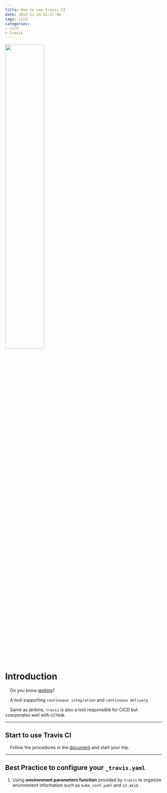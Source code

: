 ```yaml
---
title: How to use travis CI
date: 2019-11-19 11:37:50
tags: cicd
categories:
- cicd
- travis
---
```


<img src="https://styleguide.travis-ci.com/images/logos/travis-footer-logo-new.svg" alt="" width="50%" style="
    margin-bottom: 20px"/>

# Introduction

&nbsp;&nbsp;&nbsp;&nbsp;Do you know [jenkins](https://jenkins.io/)? 

&nbsp;&nbsp;&nbsp;&nbsp;A tool supporting `continuous integration` and `continuous delivery`.

&nbsp;&nbsp;&nbsp;&nbsp;Same as jenkins, `travis` is also a tool responsible for CICD but coorporates well with `GITHUB`.

----------------------

## Start to use Travis CI

&nbsp;&nbsp;&nbsp;&nbsp;Follow the procedures in the [document](https://docs.travis-ci.com/user/tutorial/) and start your trip.

----------------

## Best Practice to configure your `_travis.yaml`

1. Using **environment parameters function** provided by `travis` to organize environment information such as `kube_conf.yaml` and `s3.akid`.


